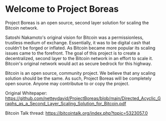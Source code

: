 # Welcome to Project Boreas
Project Boreas is an open source, second layer solution for scaling the Bitcoin network.

Satoshi Nakamoto's original vision for Bitcoin was a permissionless, trustless medium of exchange. Essentially, it was to be digital cash that couldn't  be forged or inflated. As Bitcoin became more popular its scaling issues came to the forefront. The goal of this project is to create a decentralized, second layer to the Bitcoin network in an effort to scale it. Bitcoin's original network would act as secure bedrock for this highway. 

Bitcoin is an open source, community project. We believe that any scaling solution should be the same. As such, Project Boreas will be completely open source. Anyone may contributue to or copy the project.

Original Whitepaper: https://github.com/netteydavid/ProjectBoreas/blob/main/Directed_Acyclic_Graphs_as_a_Second_Layer_Scaling_Solution_for_Bitcoin.pdf

Bitcoin Talk thread: https://bitcointalk.org/index.php?topic=5323057.0
